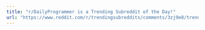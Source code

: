 ```yaml
---
title: "r/DailyProgrammer is a Trending Subreddit of the Day!"
url: "https://www.reddit.com/r/trendingsubreddits/comments/3zj9e8/trending_subreddits_for_20160105_roculus/"
---
```


